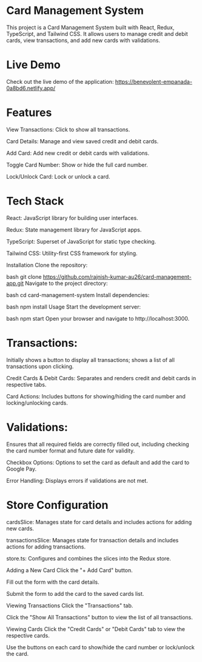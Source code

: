# Card Management System

This project is a Card Management System built with React, Redux, TypeScript, and Tailwind CSS. It allows users to manage credit and debit cards, view transactions, and add new cards with validations.

# Live Demo

Check out the live demo of the application: https://benevolent-empanada-0a8bd6.netlify.app/

# Features

View Transactions: Click to show all transactions.

Card Details: Manage and view saved credit and debit cards.

Add Card: Add new credit or debit cards with validations.

Toggle Card Number: Show or hide the full card number.

Lock/Unlock Card: Lock or unlock a card.

# Tech Stack

React: JavaScript library for building user interfaces.

Redux: State management library for JavaScript apps.

TypeScript: Superset of JavaScript for static type checking.

Tailwind CSS: Utility-first CSS framework for styling.

Installation
Clone the repository:

bash
git clone https://github.com/rajnish-kumar-au26/card-management-app.git
Navigate to the project directory:

bash
cd card-management-system
Install dependencies:

bash
npm install
Usage
Start the development server:

bash
npm start
Open your browser and navigate to http://localhost:3000.

# Transactions:

Initially shows a button to display all transactions; shows a list of all transactions upon clicking.

Credit Cards & Debit Cards: Separates and renders credit and debit cards in respective tabs.

Card Actions: Includes buttons for showing/hiding the card number and locking/unlocking cards.

# Validations:

Ensures that all required fields are correctly filled out, including checking the card number format and future date for validity.

Checkbox Options: Options to set the card as default and add the card to Google Pay.

Error Handling: Displays errors if validations are not met.

# Store Configuration

cardsSlice: Manages state for card details and includes actions for adding new cards.

transactionsSlice: Manages state for transaction details and includes actions for adding transactions.

store.ts: Configures and combines the slices into the Redux store.

Adding a New Card
Click the "+ Add Card" button.

Fill out the form with the card details.

Submit the form to add the card to the saved cards list.

Viewing Transactions
Click the "Transactions" tab.

Click the "Show All Transactions" button to view the list of all transactions.

Viewing Cards
Click the "Credit Cards" or "Debit Cards" tab to view the respective cards.

Use the buttons on each card to show/hide the card number or lock/unlock the card.
